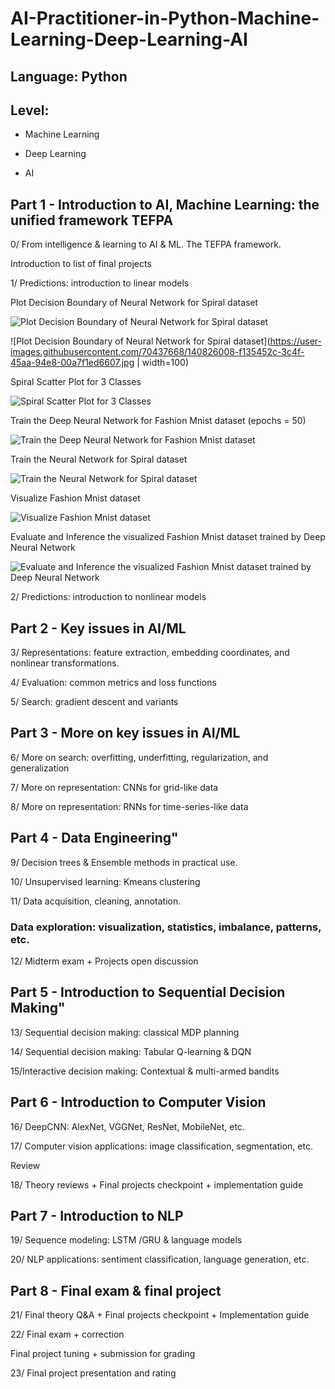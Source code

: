 # AI-Practitioner-in-Python-Machine-Learning-Deep-Learning-AI

## Language: Python

## Level:

- Machine Learning

- Deep Learning

- AI


## Part 1 - Introduction to AI, Machine Learning: the unified framework TEFPA

0/ From intelligence & learning to AI & ML. The TEFPA framework.

Introduction to list of final projects

1/ Predictions: introduction to linear models

Plot Decision Boundary of Neural Network for Spiral dataset

![Plot Decision Boundary of Neural Network for Spiral dataset](https://user-images.githubusercontent.com/70437668/140826008-f135452c-3c4f-45aa-94e8-00a7f1ed6607.jpg)

![Plot Decision Boundary of Neural Network for Spiral dataset](https://user-images.githubusercontent.com/70437668/140826008-f135452c-3c4f-45aa-94e8-00a7f1ed6607.jpg | width=100)


Spiral Scatter Plot for 3 Classes

![Spiral Scatter Plot for 3 Classes](https://user-images.githubusercontent.com/70437668/140826027-5c8508bd-61a3-42d7-a7f4-fd6728b646cc.jpg)

Train the Deep Neural Network for Fashion Mnist dataset (epochs = 50)

![Train the Deep Neural Network for Fashion Mnist dataset](https://user-images.githubusercontent.com/70437668/140826057-422a4e25-96c0-4a7d-bc3a-87e385378256.jpg)

Train the Neural Network for Spiral dataset

![Train the Neural Network for Spiral dataset](https://user-images.githubusercontent.com/70437668/140826078-5b8e2af9-d3ef-48ec-b00c-8b799d9546ab.jpg)

Visualize Fashion Mnist dataset

![Visualize Fashion Mnist dataset](https://user-images.githubusercontent.com/70437668/140826092-93a04a27-aaf5-4c13-a027-3bb5aecdec60.jpg)

Evaluate and Inference the visualized Fashion Mnist dataset trained by Deep Neural Network

![Evaluate and Inference the visualized Fashion Mnist dataset trained by Deep Neural Network](https://user-images.githubusercontent.com/70437668/140826176-1069d0b1-1092-43e8-a17d-2420e514089a.jpg)


2/ Predictions: introduction to nonlinear models

## Part 2 - Key issues in AI/ML

3/ Representations: feature extraction, embedding coordinates, and nonlinear transformations.

4/ Evaluation: common metrics and loss functions

5/	Search: gradient descent and variants

## Part 3 - More on key issues in AI/ML	

6/ More on search: overfitting, underfitting, regularization, and generalization

7/ More on representation: CNNs for grid-like data

8/ More on representation: RNNs for time-series-like data

## Part 4 - Data Engineering"	

9/ Decision trees & Ensemble methods in practical use.

10/ Unsupervised learning: Kmeans clustering

11/ Data acquisition, cleaning, annotation. 

### Data exploration: visualization, statistics, imbalance, patterns, etc.

12/ Midterm exam + Projects open discussion

## Part 5 - Introduction to Sequential Decision Making"	

13/ Sequential decision making: classical MDP planning

14/ Sequential decision making: Tabular Q-learning & DQN

15/Interactive decision making: Contextual & multi-armed bandits

## Part 6 - Introduction to Computer Vision	

16/ DeepCNN: AlexNet, VGGNet, ResNet, MobileNet, etc.

17/ Computer vision applications: image classification, segmentation, etc.

Review	

18/ Theory reviews + Final projects checkpoint + implementation guide

## Part 7 - Introduction to NLP	

19/ Sequence modeling: LSTM /GRU & language models

20/ NLP applications: sentiment classification, language generation, etc.

## Part 8 - Final exam & final project

21/ Final theory Q&A + Final projects checkpoint + Implementation guide
	
22/ Final exam + correction

Final project tuning + submission for grading

23/ Final project presentation and rating
